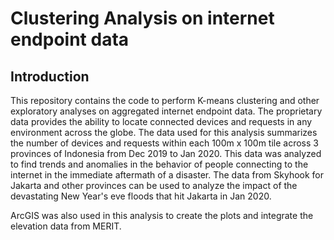 # Clustering Analysis on internet endpoint data
## Introduction
This repository contains the code to perform K-means clustering and other exploratory analyses on
 aggregated internet endpoint data. The proprietary data provides the ability 
 to locate connected devices and requests in any environment across the globe. The data used for this 
 analysis summarizes the number of devices and requests within each 100m x 100m tile across 3 
 provinces of Indonesia from Dec 2019 to Jan 2020. This data was analyzed to find trends and anomalies
  in the behavior of people connecting to the internet in the immediate aftermath of a disaster. 
  The data from Skyhook for Jakarta and other provinces can be used to analyze the impact of the 
  devastating New Year's eve floods that hit Jakarta in Jan 2020.

ArcGIS was also used in this analysis to create the plots and integrate the elevation data from MERIT. 
